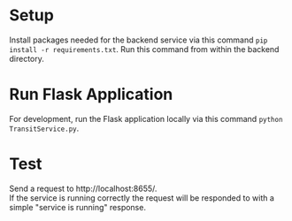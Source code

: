 # Setup
Install packages needed for the backend service via this command `pip install -r requirements.txt`. Run this command from within the backend directory.

# Run Flask Application
For development, run the Flask application locally via this command `python TransitService.py`.

# Test
Send a request to http://localhost:8655/.  
If the service is running correctly the request will be responded to with a simple "service is running" response.